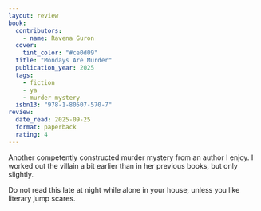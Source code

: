 ```yaml
---
layout: review
book:
  contributors:
    - name: Ravena Guron
  cover:
    tint_color: "#ce0d09"
  title: "Mondays Are Murder"
  publication_year: 2025
  tags:
    - fiction
    - ya
    - murder mystery
  isbn13: "978-1-80507-570-7"
review:
  date_read: 2025-09-25
  format: paperback
  rating: 4
---
```

Another competently constructed murder mystery from an author I enjoy.
I worked out the villain a bit earlier than in her previous books, but only slightly.

Do not read this late at night while alone in your house, unless you like literary jump scares.
